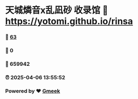# 天城燐音x乱凪砂 收录馆 :link: https://yotomi.github.io/rinsa 
### :page_facing_up: [63](https://yotomi.github.io/rinsa/tag.html) 
### :speech_balloon: 0 
### :hibiscus: 659942 
### :alarm_clock: 2025-04-06 13:55:52 
### Powered by :heart: [Gmeek](https://github.com/Meekdai/Gmeek)
